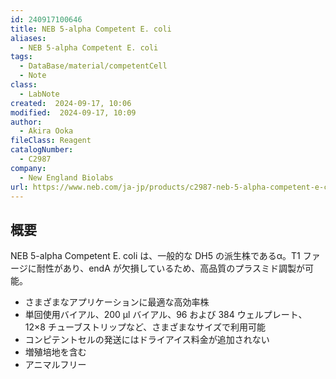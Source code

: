 ```yaml
---
id: 240917100646
title: NEB 5-alpha Competent E. coli
aliases:
  - NEB 5-alpha Competent E. coli
tags:
  - DataBase/material/competentCell
  - Note
class:
  - LabNote
created:  2024-09-17, 10:06
modified:  2024-09-17, 10:09
author:
  - Akira Ooka
fileClass: Reagent
catalogNumber:
  - C2987
company:
  - New England Biolabs
url: https://www.neb.com/ja-jp/products/c2987-neb-5-alpha-competent-e-coli-high-efficiency
---
```

## 概要
NEB 5-alpha Competent E. coli は、一般的な DH5 の派生株であるα。T1 ファージに耐性があり、endA が欠損しているため、高品質のプラスミド調製が可能。 

- さまざまなアプリケーションに最適な高効率株
- 単回使用バイアル、200 μl バイアル、96 および 384 ウェルプレート、12×8 チューブストリップなど、さまざまなサイズで利用可能
- コンピテントセルの発送にはドライアイス料金が追加されない
- 増殖培地を含む
- アニマルフリー